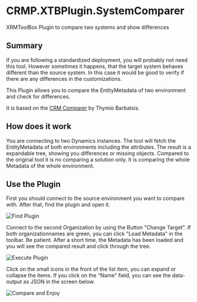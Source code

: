 # CRMP.XTBPlugin.SystemComparer
XRMToolBox Plugin to compare two systems and show differences

## Summary
If you are following a standardized deployment, you will probably not need this tool. However sometimes it happens, that the target system behaves different than the source system.
In this case it would be good to verify if there are any differences in the customizations.

This Plugin allows you to compare the EntityMetadata of two environment and check for differences.

It is based on the [CRM Comparer](https://archive.codeplex.com/?p=crmcomparer) by Thymio Barbatsis.

## How does it work
You are connecting to two Dynamics instances. The tool will fetch the EntityMetadata of both environments including the attributes.
The result is a expandable tree, showing you differences or missing objects. Compared to the original tool it is no comparing a solution only.
It is comparing the whole Metadata of the whole environment.

## Use the Plugin

First you should connect to the source environment you want to compare with. After that, find the plugin and open it.

![Find Plugin][logo01]

Connect to the second Organization by using the Button "Change Target". If both organizationnames are green, you can click "Load Metadata" in the toolbar.
Be patient. After a short time, the Metadata has been loaded and you will see the compared result and click through the tree.

![Execute Plugin][logo02]

Click on the small icons in the front of the list item, you can expand or collapse the items. If you click on the "Name" field, you can see the data-output as JSON in the screen below.

![Compare and Enjoy][logo03]

[logo01]: https://github.com/iggsn/XTBPlugin.SystemComparerer/raw/master/Documentation/01_find_plugin.png "Find Plugin"
[logo02]: https://github.com/iggsn/XTBPlugin.SystemComparerer/raw/master/Documentation/02_execute_plugin.png "Execute Plugin"
[logo03]: https://github.com/iggsn/XTBPlugin.SystemComparerer/raw/master/Documentation/03_enjoy_plugin.png "Compare and Enjoy"
